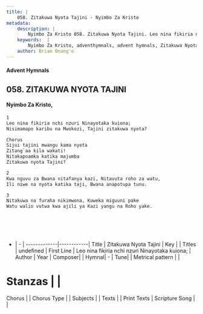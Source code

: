 ```yaml
---
title: |
    058. Zitakuwa Nyota Tajini - Nyimbo Za Kristo
metadata:
    description: |
        Nyimbo Za Kristo 058. Zitakuwa Nyota Tajini. Leo nina fikiria nchi nzuri Ninayotaka kuiona; Nisimamapo karibu na Mwokozi, Tajini zitakuwa nyota?  Chorus Sijui tajini mwangu kama nyota  Zitang`aa kila wakati! Nitakapoamka katika majumba Zitakuwa nyota Tajini?	  
    keywords:  |
        Nyimbo Za Kristo, adventhymnals, advent hymnals, Zitakuwa Nyota Tajini, Leo nina fikiria nchi nzuri Ninayotaka kuiona;. 
    author: Brian Onang'o
---
```


#### Advent Hymnals
## 058. ZITAKUWA NYOTA TAJINI
####  Nyimbo Za Kristo,

```txt
1
Leo nina fikiria nchi nzuri Ninayotaka kuiona;
Nisimamapo karibu na Mwokozi, Tajini zitakuwa nyota?

Chorus
Sijui tajini mwangu kama nyota 
Zitang`aa kila wakati!
Nitakapoamka katika majumba
Zitakuwa nyota Tajini?	

2
Kwa nguvu za Bwana nitafanya kazi, Nitavuta roho za watu,
Ili niwe na nyota katika taji, Bwana anapotupa tunu.

3
Nitakuwa na furaha nikimwona, Kuweka miguuni pake
Watu walio vutwa kwa ajili ya Kazi yangu na Roho yake.







```

- |   -  |
-------------|------------|
Title | Zitakuwa Nyota Tajini |
Key |  |
Titles | undefined |
First Line | Leo nina fikiria nchi nzuri Ninayotaka kuiona; |
Author | 
Year | 
Composer| |
Hymnal|  - |
Tune|  |
Metrical pattern | |
# Stanzas |  |
Chorus |  |
Chorus Type |  |
Subjects | |
Texts |  |
Print Texts | 
Scripture Song |  |
    
